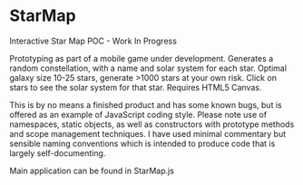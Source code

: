 StarMap
=======

Interactive Star Map POC - Work In Progress

Prototyping as part of a mobile game under development. Generates a random constellation, with a name and solar system for each star. Optimal galaxy size 10-25 stars, generate >1000 stars at your own risk. Click on stars to see the solar system for that star. Requires HTML5 Canvas. 

This is by no means a finished product and has some known bugs, but is offered as an example of JavaScript coding style. Please note use of namespaces, static objects, as well as constructors with prototype methods and scope management techniques. I have used minimal commentary but sensible naming conventions which is intended to produce code that is largely self-documenting. 

Main application can be found in StarMap.js